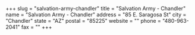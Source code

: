 +++
slug = "salvation-army-chandler"
title = "Salvation Army - Chandler"
name = "Salvation Army - Chandler"
address = "85 E. Saragosa St"
city = "Chandler"
state = "AZ"
postal = "85225"
website = ""
phone = "480-963-2041"
fax = ""
+++
